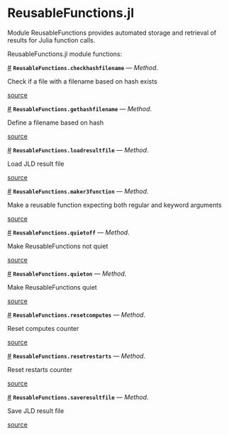 
<a id='ReusableFunctions.jl-1'></a>

# ReusableFunctions.jl


Module ReusableFunctions provides automated storage and retrieval of results for Julia function calls.


ReusableFunctions.jl module functions:

<a id='ReusableFunctions.checkhashfilename-Tuple{String,Any}' href='#ReusableFunctions.checkhashfilename-Tuple{String,Any}'>#</a>
**`ReusableFunctions.checkhashfilename`** &mdash; *Method*.



Check if a file with a filename based on hash exists


<a target='_blank' href='https://github.com/madsjulia/ReusableFunctions.jl/tree/501082e307e0fc89a2d38addfe9d47212dd0256e/src/ReusableFunctions.jl#L70' class='documenter-source'>source</a><br>

<a id='ReusableFunctions.gethashfilename-Tuple{String,Any}' href='#ReusableFunctions.gethashfilename-Tuple{String,Any}'>#</a>
**`ReusableFunctions.gethashfilename`** &mdash; *Method*.



Define a filename based on hash


<a target='_blank' href='https://github.com/madsjulia/ReusableFunctions.jl/tree/501082e307e0fc89a2d38addfe9d47212dd0256e/src/ReusableFunctions.jl#L63' class='documenter-source'>source</a><br>

<a id='ReusableFunctions.loadresultfile-Tuple{String}' href='#ReusableFunctions.loadresultfile-Tuple{String}'>#</a>
**`ReusableFunctions.loadresultfile`** &mdash; *Method*.



Load JLD result file


<a target='_blank' href='https://github.com/madsjulia/ReusableFunctions.jl/tree/501082e307e0fc89a2d38addfe9d47212dd0256e/src/ReusableFunctions.jl#L76' class='documenter-source'>source</a><br>

<a id='ReusableFunctions.maker3function-Tuple{Function,String}' href='#ReusableFunctions.maker3function-Tuple{Function,String}'>#</a>
**`ReusableFunctions.maker3function`** &mdash; *Method*.



Make a reusable function expecting both regular and keyword arguments


<a target='_blank' href='https://github.com/madsjulia/ReusableFunctions.jl/tree/501082e307e0fc89a2d38addfe9d47212dd0256e/src/ReusableFunctions.jl#L99' class='documenter-source'>source</a><br>

<a id='ReusableFunctions.quietoff-Tuple{}' href='#ReusableFunctions.quietoff-Tuple{}'>#</a>
**`ReusableFunctions.quietoff`** &mdash; *Method*.



Make ReusableFunctions not quiet


<a target='_blank' href='https://github.com/madsjulia/ReusableFunctions.jl/tree/501082e307e0fc89a2d38addfe9d47212dd0256e/src/ReusableFunctions.jl#L58' class='documenter-source'>source</a><br>

<a id='ReusableFunctions.quieton-Tuple{}' href='#ReusableFunctions.quieton-Tuple{}'>#</a>
**`ReusableFunctions.quieton`** &mdash; *Method*.



Make ReusableFunctions quiet


<a target='_blank' href='https://github.com/madsjulia/ReusableFunctions.jl/tree/501082e307e0fc89a2d38addfe9d47212dd0256e/src/ReusableFunctions.jl#L53' class='documenter-source'>source</a><br>

<a id='ReusableFunctions.resetcomputes-Tuple{}' href='#ReusableFunctions.resetcomputes-Tuple{}'>#</a>
**`ReusableFunctions.resetcomputes`** &mdash; *Method*.



Reset computes counter


<a target='_blank' href='https://github.com/madsjulia/ReusableFunctions.jl/tree/501082e307e0fc89a2d38addfe9d47212dd0256e/src/ReusableFunctions.jl#L48' class='documenter-source'>source</a><br>

<a id='ReusableFunctions.resetrestarts-Tuple{}' href='#ReusableFunctions.resetrestarts-Tuple{}'>#</a>
**`ReusableFunctions.resetrestarts`** &mdash; *Method*.



Reset restarts counter


<a target='_blank' href='https://github.com/madsjulia/ReusableFunctions.jl/tree/501082e307e0fc89a2d38addfe9d47212dd0256e/src/ReusableFunctions.jl#L43' class='documenter-source'>source</a><br>

<a id='ReusableFunctions.saveresultfile-Tuple{String,Any,Any}' href='#ReusableFunctions.saveresultfile-Tuple{String,Any,Any}'>#</a>
**`ReusableFunctions.saveresultfile`** &mdash; *Method*.



Save JLD result file


<a target='_blank' href='https://github.com/madsjulia/ReusableFunctions.jl/tree/501082e307e0fc89a2d38addfe9d47212dd0256e/src/ReusableFunctions.jl#L86' class='documenter-source'>source</a><br>


